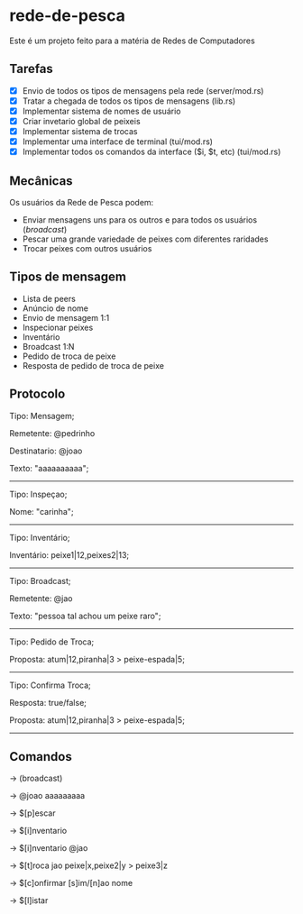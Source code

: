 # rede-de-pesca

Este é um projeto feito para a matéria de Redes de Computadores


## Tarefas

- [x] Envio de todos os tipos de mensagens pela rede (server/mod.rs)
- [x] Tratar a chegada de todos os tipos de mensagens (lib.rs)
- [x] Implementar sistema de nomes de usuário
- [x] Criar invetario global de peixeis
- [x] Implementar sistema de trocas
- [x] Implementar uma interface de terminal (tui/mod.rs)
- [x] Implementar todos os comandos da interface ($i, $t, etc) (tui/mod.rs)

## Mecânicas

Os usuários da Rede de Pesca podem:

- Enviar mensagens uns para os outros e para todos os usuários (_broadcast_)
- Pescar uma grande variedade de peixes com diferentes raridades
- Trocar peixes com outros usuários

## Tipos de mensagem

- Lista de peers
- Anúncio de nome
- Envio de mensagem 1:1
- Inspecionar peixes
- Inventário
- Broadcast 1:N
- Pedido de troca de peixe
- Resposta de pedido de troca de peixe

## Protocolo

Tipo: Mensagem;

Remetente: @pedrinho

Destinatario: @joao

Texto: "aaaaaaaaaa";

-----------------------------

Tipo: Inspeçao;

Nome: "carinha";

-----------------------------

Tipo: Inventário;

Inventário: peixe1|12,peixes2|13;

-----------------------------

Tipo: Broadcast;

Remetente: @jao

Texto: "pessoa tal achou um peixe raro";

-----------------------------

Tipo: Pedido de Troca;

Proposta: atum|12,piranha|3 > peixe-espada|5;

-----------------------------

Tipo: Confirma Troca;

Resposta: true/false;

Proposta: atum|12,piranha|3 > peixe-espada|5;

-----------------------------

## Comandos

-> (broadcast)

-> @joao aaaaaaaaa

-> $[p]escar

-> $[i]nventario

-> $[i]nventario @jao

-> $[t]roca jao peixe|x,peixe2|y > peixe3|z

-> $[c]onfirmar [s]im/[n]ao nome

-> $[l]istar
